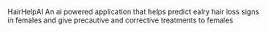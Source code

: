 HairHelpAI
An ai powered application that helps predict ealry hair loss signs in females
and give precautive and corrective treatments to females
